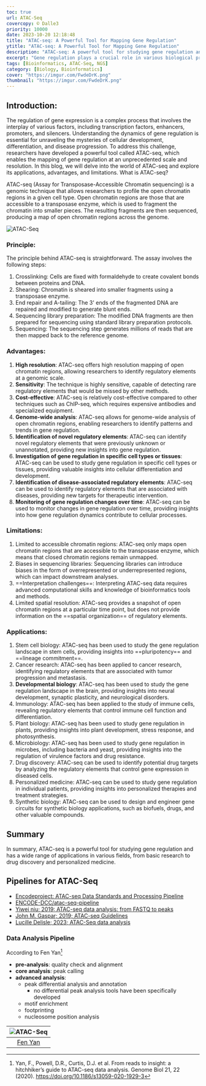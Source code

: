 ```yaml
---
toc: true
url: ATAC-Seq
covercopy: © Dalle3
priority: 10000
date: 2023-10-20 12:18:48
title: "ATAC-seq: A Powerful Tool for Mapping Gene Regulation"
ytitle: "ATAC-seq: A Powerful Tool for Mapping Gene Regulation"
description: "ATAC-seq: A powerful tool for studying gene regulation and its applications in various fields, including stem cell biology, cancer research, neurobiology, immunology, plant biology, microbiology, drug discovery, personalized medicine, and synthetic biology."
excerpt: "Gene regulation plays a crucial role in various biological processes, and understanding its mechanisms is essential for advancing our knowledge in life sciences. The Advent of ATAC-seq, a powerful tool for mapping open chromatin regions, has revolutionized the study of gene regulation by providing insight into the regulatory elements that control gene expression. This review aims to provide an overview of the current state of ATAC-seq applications in various fields, including stem cell biology, cancer research, neurobiology, immunology, plant biology, microbiology, drug discovery, personalized medicine, and synthetic biology. We discuss the advantages and limitations of ATAC-seq and highlight its potential for identifying new therapeutic targets and developing personalized therapies. Overall, ATAC-seq has proven to be a valuable tool for unlocking gene regulation and has the potential to lead to significant breakthroughs in many areas of life science research."
tags: [Bioinformatics, ATAC-Seq, NGS]
category: [Biology, Bioinformatics]
cover: "https://imgur.com/FwdeDrK.png"
thumbnail: "https://imgur.com/FwdeDrK.png"
---
```




## Introduction:

The regulation of gene expression is a complex process that involves the interplay of various factors, including transcription factors, enhancers, promoters, and silencers. Understanding the dynamics of gene regulation is essential for unraveling the mysteries of cellular development, differentiation, and disease progression. To address this challenge, researchers have developed a powerful tool called ATAC-seq, which enables the mapping of gene regulation at an unprecedented scale and resolution. In this blog, we will delve into the world of ATAC-seq and explore its applications, advantages, and limitations.
What is ATAC-seq?

ATAC-seq (Assay for Transposase-Accessible Chromatin sequencing) is a genomic technique that allows researchers to profile the open chromatin regions in a given cell type. Open chromatin regions are those that are accessible to a transposase enzyme, which is used to fragment the chromatin into smaller pieces. The resulting fragments are then sequenced, producing a map of open chromatin regions across the genome.

![ATAC-Seq](https://imgur.com/SL59NJU.png)

### Principle:

The principle behind ATAC-seq is straightforward. The assay involves the following steps:
1. Crosslinking: Cells are fixed with formaldehyde to create covalent bonds between proteins and DNA.
2. Shearing: Chromatin is sheared into smaller fragments using a transposase enzyme.
3. End repair and A-tailing: The 3' ends of the fragmented DNA are repaired and modified to generate blunt ends.
4. Sequencing library preparation: The modified DNA fragments are then prepared for sequencing using standard library preparation protocols.
5. Sequencing: The sequencing step generates millions of reads that are then mapped back to the reference genome.

### Advantages:

1. **High resolution**: ATAC-seq offers high resolution mapping of open chromatin regions, allowing researchers to identify regulatory elements at a genomic scale.
2. **Sensitivity**: The technique is highly sensitive, capable of detecting rare regulatory elements that would be missed by other methods.
3. **Cost-effective**: ATAC-seq is relatively cost-effective compared to other techniques such as ChIP-seq, which requires expensive antibodies and specialized equipment.
4. **Genome-wide analysis**: ATAC-seq allows for genome-wide analysis of open chromatin regions, enabling researchers to identify patterns and trends in gene regulation.
5. **Identification of novel regulatory elements**: ATAC-seq can identify novel regulatory elements that were previously unknown or unannotated, providing new insights into gene regulation.
6. **Investigation of gene regulation in specific cell types or tissues**: ATAC-seq can be used to study gene regulation in specific cell types or tissues, providing valuable insights into cellular differentiation and development.
7. **Identification of disease-associated regulatory elements**: ATAC-seq can be used to identify regulatory elements that are associated with diseases, providing new targets for therapeutic intervention.
8. **Monitoring of gene regulation changes over time**: ATAC-seq can be used to monitor changes in gene regulation over time, providing insights into how gene regulation dynamics contribute to cellular processes.

### Limitations:

1. Limited to accessible chromatin regions: ATAC-seq only maps open chromatin regions that are accessible to the transposase enzyme, which means that closed chromatin regions remain unmapped.
2. Biases in sequencing libraries: Sequencing libraries can introduce biases in the form of overrepresented or underrepresented regions, which can impact downstream analyses.
3. ==Interpretation challenges==: Interpreting ATAC-seq data requires advanced computational skills and knowledge of bioinformatics tools and methods.
4. Limited spatial resolution: ATAC-seq provides a snapshot of open chromatin regions at a particular time point, but does not provide information on the ==spatial organization== of regulatory elements.

### Applications:

1. Stem cell biology: ATAC-seq has been used to study the gene regulation landscape in stem cells, providing insights into ==pluripotency== and ==lineage commitment==.
2. Cancer research: ATAC-seq has been applied to cancer research, identifying regulatory elements that are associated with tumor progression and metastasis.
3. **Developmental biology**: ATAC-seq has been used to study the gene regulation landscape in the brain, providing insights into neural development, synaptic plasticity, and neurological disorders.
4. Immunology: ATAC-seq has been applied to the study of immune cells, revealing regulatory elements that control immune cell function and differentiation.
5. Plant biology: ATAC-seq has been used to study gene regulation in plants, providing insights into plant development, stress response, and photosynthesis.
6. Microbiology: ATAC-seq has been used to study gene regulation in microbes, including bacteria and yeast, providing insights into the regulation of virulence factors and drug resistance.
7. Drug discovery: ATAC-seq can be used to identify potential drug targets by analyzing the regulatory elements that control gene expression in diseased cells.
8. Personalized medicine: ATAC-seq can be used to study gene regulation in individual patients, providing insights into personalized therapies and treatment strategies.
9. Synthetic biology: ATAC-seq can be used to design and engineer gene circuits for synthetic biology applications, such as biofuels, drugs, and other valuable compounds.


## Summary

In summary, ATAC-seq is a powerful tool for studying gene regulation and has a wide range of applications in various fields, from basic research to drug discovery and personalized medicine.


## Pipelines for ATAC-Seq

- [Encodeproject: ATAC-seq Data Standards and Processing Pipeline](https://www.encodeproject.org/atac-seq/#overview)
- [ENCODE-DCC/atac-seq-pipeline](https://github.com/ENCODE-DCC/atac-seq-pipeline)
- [Yiwei niu; 2019: ATAC-seq data analysis: from FASTQ to peaks](https://yiweiniu.github.io/blog/2019/03/ATAC-seq-data-analysis-from-FASTQ-to-peaks/)
- [John M. Gaspar; 2019; ATAC-seq Guidelines](https://informatics.fas.harvard.edu/atac-seq-guidelines.html)
- [Lucille Delisle; 2023; ATAC-Seq data analysis](https://training.galaxyproject.org/training-material/topics/epigenetics/tutorials/atac-seq/tutorial.html)


### Data Analysis Pipeline

According to Fen Yan[^Fen_Yan]
- **pre-analysis**: quality check and alignment
- **core analysis**: peak calling
- **advanced analysis**:
  - peak differential analysis and annotation
    - no differential peak analysis tools have been specifically developed 
  - motif enrichment
  - footprinting
  - nucleosome position analysis

|![ATAC-Seq](https://media.springernature.com/full/springer-static/image/art%3A10.1186%2Fs13059-020-1929-3/MediaObjects/13059_2020_1929_Fig4_HTML.png)|
|:-:|
|[Fen Yan](https://genomebiology.biomedcentral.com/articles/10.1186/s13059-020-1929-3/figures/4)|

[^Fen_Yan]: Yan, F., Powell, D.R., Curtis, D.J. et al. From reads to insight: a hitchhiker’s guide to ATAC-seq data analysis. Genome Biol 21, 22 (2020). https://doi.org/10.1186/s13059-020-1929-3

<style>
pre {
  background-color:#38393d;
  color: #5fd381;
}
</style>
